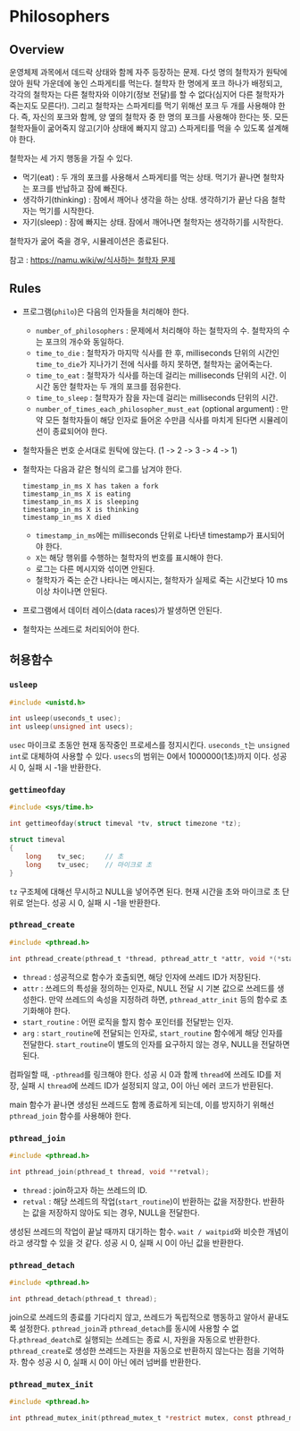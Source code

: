 # Philosophers

## Overview

운영체제 과목에서 데드락 상태와 함께 자주 등장하는 문제. 다섯 명의 철학자가 원탁에 앉아 원탁 가운데에 놓인 스파게티를 먹는다. 철학자 한 명에게 포크 하나가 배정되고, 각각의 철학자는 다른 철학자와 이야기(정보 전달)를 할 수 없다(심지어 다른 철학자가 죽는지도 모른다!). 그리고 철학자는 스파게티를 먹기 위해선 포크 두 개를 사용해야 한다. 즉, 자신의 포크와 함께, 양 옆의 철학자 중 한 명의 포크를 사용해야 한다는 뜻. 모든 철학자들이 굶어죽지 않고(기아 상태에 빠지지 않고) 스파게티를 먹을 수 있도록 설계해야 한다.

철학자는 세 가지 행동을 가질 수 있다.
- 먹기(eat) : 두 개의 포크를 사용해서 스파게티를 먹는 상태. 먹기가 끝나면 철학자는 포크를 반납하고 잠에 빠진다.
- 생각하기(thinking) : 잠에서 깨어나 생각을 하는 상태. 생각하기가 끝난 다음 철학자는 먹기를 시작한다.
- 자기(sleep) : 잠에 빠지는 상태. 잠에서 깨어나면 철학자는 생각하기를 시작한다.

철학자가 굶어 죽을 경우, 시뮬레이션은 종료된다.

참고 : [https://namu.wiki/w/식사하는 철학자 문제](https://namu.wiki/w/%EC%8B%9D%EC%82%AC%ED%95%98%EB%8A%94%20%EC%B2%A0%ED%95%99%EC%9E%90%20%EB%AC%B8%EC%A0%9C)

## Rules

* 프로그램(`philo`)은 다음의 인자들을 처리해야 한다.
	- `number_of_philosophers` : 문제에서 처리해야 하는 철학자의 수. 철학자의 수는 포크의 개수와 동일하다.
	- `time_to_die` : 철학자가 마지막 식사를 한 후, milliseconds 단위의 시간인 `time_to_die`가 지나가기 전에 식사를 하지 못하면, 철학자는 굶어죽는다.
	- `time_to_eat` : 철학자가 식사를 하는데 걸리는 milliseconds 단위의 시간. 이 시간 동안 철학자는 두 개의 포크를 점유한다.
	- `time_to_sleep` : 철학자가 잠을 자는데 걸리는 milliseconds 단위의 시간.
	- `number_of_times_each_philosopher_must_eat` (optional argument) : 만약 모든 철학자들이 해당 인자로 들어온 수만큼 식사를 마치게 된다면 시뮬레이션이 종료되어야 한다.

* 철학자들은 번호 순서대로 원탁에 앉는다. (1 -> 2 -> 3 -> 4 -> 1)

* 철학자는 다음과 같은 형식의 로그를 남겨야 한다.
	```
	timestamp_in_ms X has taken a fork
	timestamp_in_ms X is eating
	timestamp_in_ms X is sleeping
	timestamp_in_ms X is thinking
	timestamp_in_ms X died
	```
	- `timestamp_in_ms`에는 milliseconds 단위로 나타낸 timestamp가 표시되어야 한다.
	- `X`는 해당 행위를 수행하는 철학자의 번호를 표시해야 한다.
	- 로그는 다른 메시지와 섞이면 안된다.
	- 철학자가 죽는 순간 나타나는 메시지는, 철학자가 실제로 죽는 시간보다 10 ms 이상 차이나면 안된다.

* 프로그램에서 데이터 레이스(data races)가 발생하면 안된다.
* 철학자는 쓰레드로 처리되어야 한다.

## 허용함수

### `usleep`

```c
#include <unistd.h>

int	usleep(useconds_t usec);
int	usleep(unsigned int usecs);
```

`usec` 마이크로 초동안 현재 동작중인 프로세스를 정지시킨다. `useconds_t`는 `unsigned int`로 대체하여 사용할 수 있다. `usecs`의 범위는 0에서 1000000(1초)까지 이다. 성공 시 0, 실패 시 -1을 반환한다.

### `gettimeofday`

```c
#include <sys/time.h>

int	gettimeofday(struct timeval *tv, struct timezone *tz);

struct timeval
{
	long	tv_sec;		// 초
	long	tv_usec;	// 마이크로 초
}
```

`tz` 구조체에 대해선 무시하고 NULL을 넣어주면 된다. 현재 시간을 초와 마이크로 초 단위로 얻는다. 성공 시 0, 실패 시 -1을 반환한다.

### `pthread_create`

```c
#include <pthread.h>

int	pthread_create(pthread_t *thread, pthread_attr_t *attr, void *(*start_routine)(void *), void *arg);
```

- `thread` : 성공적으로 함수가 호출되면, 해당 인자에 쓰레드 ID가 저장된다.
- `attr` : 쓰레드의 특성을 정의하는 인자로, NULL 전달 시 기본 값으로 쓰레드를 생성한다. 만약 쓰레드의 속성을 지정하려 하면, `pthread_attr_init` 등의 함수로 초기화해야 한다.
- `start_routine` : 어떤 로직을 할지 함수 포인터를 전달받는 인자.
- `arg` : `start_routine`에 전달되는 인자로, `start_routine` 함수에게 해당 인자를 전달한다. `start_routine`이 별도의 인자를 요구하지 않는 경우, NULL을 전달하면 된다.

컴파일할 때, `-pthread`를 링크해야 한다. 성공 시 0과 함께 `thread`에 쓰레도 ID를 저장, 실패 시 `thread`에 쓰레드 ID가 설정되지 않고, 0이 아닌 에러 코드가 반환된다.

main 함수가 끝나면 생성된 쓰레드도 함께 종료하게 되는데, 이를 방지하기 위해선 `pthread_join` 함수를 사용해야 한다.

### `pthread_join`

```c
#include <pthread.h>

int	pthread_join(pthread_t thread, void **retval);
```

- `thread` : join하고자 하는 쓰레드의 ID.
- `retval` : 해당 쓰레드의 작업(`start_routine`)이 반환하는 값을 저장한다. 반환하는 값을 저장하지 않아도 되는 경우, NULL을 전달한다.

생성된 쓰레드의 작업이 끝날 때까지 대기하는 함수. `wait / waitpid`와 비슷한 개념이라고 생각할 수 있을 것 같다. 성공 시 0, 실패 시 0이 아닌 값을 반환한다.

### `pthread_detach`

```c
#include <pthread.h>

int	pthread_detach(pthread_t thread);
```

join으로 쓰레드의 종료를 기다리지 않고, 쓰레드가 독립적으로 행동하고 알아서 끝내도록 설정한다. `pthread_join`과 `pthread_detach`를 동시에 사용할 수 없다.`pthread_deatch`로 실행되는 쓰레드는 종료 시, 자원을 자동으로 반환한다. `pthread_create`로 생성한 쓰레드는 자원을 자동으로 반환하지 않는다는 점을 기억하자. 함수 성공 시 0, 실패 시 0이 아닌 에러 넘버를 반환한다.

### `pthread_mutex_init`

```c
#include <pthread.h>

int	pthread_mutex_init(pthread_mutex_t *restrict mutex, const pthread_mutexattr_t *restrict attr);
```
